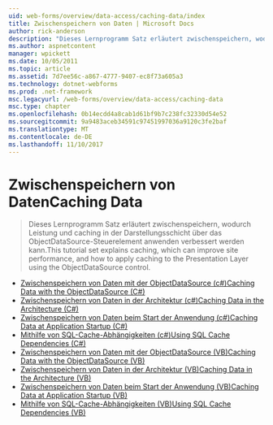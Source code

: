 ```yaml
---
uid: web-forms/overview/data-access/caching-data/index
title: Zwischenspeichern von Daten | Microsoft Docs
author: rick-anderson
description: "Dieses Lernprogramm Satz erläutert zwischenspeichern, wodurch Leistung und caching in der Darstellungsschicht über das ObjectDataSource-Steuerelement anwenden verbessert werden kann..."
ms.author: aspnetcontent
manager: wpickett
ms.date: 10/05/2011
ms.topic: article
ms.assetid: 7d7ee56c-a867-4777-9407-ec8f73a605a3
ms.technology: dotnet-webforms
ms.prod: .net-framework
msc.legacyurl: /web-forms/overview/data-access/caching-data
msc.type: chapter
ms.openlocfilehash: 0b14ecdd4a8cab1d61bf9b7c238fc32330d54e52
ms.sourcegitcommit: 9a9483aceb34591c97451997036a9120c3fe2baf
ms.translationtype: MT
ms.contentlocale: de-DE
ms.lasthandoff: 11/10/2017
---
```

<a name="caching-data"></a><span data-ttu-id="b98a1-103">Zwischenspeichern von Daten</span><span class="sxs-lookup"><span data-stu-id="b98a1-103">Caching Data</span></span>
====================
> <span data-ttu-id="b98a1-104">Dieses Lernprogramm Satz erläutert zwischenspeichern, wodurch Leistung und caching in der Darstellungsschicht über das ObjectDataSource-Steuerelement anwenden verbessert werden kann.</span><span class="sxs-lookup"><span data-stu-id="b98a1-104">This tutorial set explains caching, which can improve site performance, and how to apply caching to the Presentation Layer using the ObjectDataSource control.</span></span>


- [<span data-ttu-id="b98a1-105">Zwischenspeichern von Daten mit der ObjectDataSource (c#)</span><span class="sxs-lookup"><span data-stu-id="b98a1-105">Caching Data with the ObjectDataSource (C#)</span></span>](caching-data-with-the-objectdatasource-cs.md)
- [<span data-ttu-id="b98a1-106">Zwischenspeichern von Daten in der Architektur (c#)</span><span class="sxs-lookup"><span data-stu-id="b98a1-106">Caching Data in the Architecture (C#)</span></span>](caching-data-in-the-architecture-cs.md)
- [<span data-ttu-id="b98a1-107">Zwischenspeichern von Daten beim Start der Anwendung (c#)</span><span class="sxs-lookup"><span data-stu-id="b98a1-107">Caching Data at Application Startup (C#)</span></span>](caching-data-at-application-startup-cs.md)
- [<span data-ttu-id="b98a1-108">Mithilfe von SQL-Cache-Abhängigkeiten (c#)</span><span class="sxs-lookup"><span data-stu-id="b98a1-108">Using SQL Cache Dependencies (C#)</span></span>](using-sql-cache-dependencies-cs.md)
- [<span data-ttu-id="b98a1-109">Zwischenspeichern von Daten mit der ObjectDataSource (VB)</span><span class="sxs-lookup"><span data-stu-id="b98a1-109">Caching Data with the ObjectDataSource (VB)</span></span>](caching-data-with-the-objectdatasource-vb.md)
- [<span data-ttu-id="b98a1-110">Zwischenspeichern von Daten in der Architektur (VB)</span><span class="sxs-lookup"><span data-stu-id="b98a1-110">Caching Data in the Architecture (VB)</span></span>](caching-data-in-the-architecture-vb.md)
- [<span data-ttu-id="b98a1-111">Zwischenspeichern von Daten beim Start der Anwendung (VB)</span><span class="sxs-lookup"><span data-stu-id="b98a1-111">Caching Data at Application Startup (VB)</span></span>](caching-data-at-application-startup-vb.md)
- [<span data-ttu-id="b98a1-112">Mithilfe von SQL-Cache-Abhängigkeiten (VB)</span><span class="sxs-lookup"><span data-stu-id="b98a1-112">Using SQL Cache Dependencies (VB)</span></span>](using-sql-cache-dependencies-vb.md)
